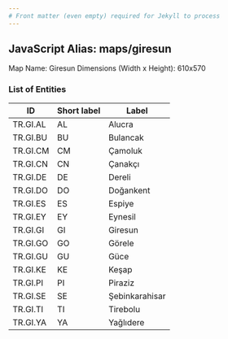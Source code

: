 ```yaml
---
# Front matter (even empty) required for Jekyll to process
---
```


## JavaScript Alias: maps/giresun

Map Name: Giresun
Dimensions (Width x Height): 610x570





### List of Entities

ID | Short label | Label
---|---|---|
TR.GI.AL | AL | Alucra
TR.GI.BU | BU | Bulancak
TR.GI.CM | CM | Çamoluk
TR.GI.CN | CN | Çanakçı		
TR.GI.DE | DE | Dereli
TR.GI.DO | DO | Doğankent
TR.GI.ES | ES | Espiye
TR.GI.EY | EY | Eynesil		
TR.GI.GI | GI | Giresun
TR.GI.GO | GO | Görele
TR.GI.GU | GU | Güce
TR.GI.KE | KE | Keşap		
TR.GI.PI | PI | Piraziz
TR.GI.SE | SE | Şebinkarahisar
TR.GI.TI | TI | Tirebolu
TR.GI.YA | YA | Yağlıdere